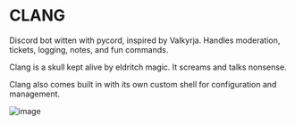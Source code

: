 # CLANG

Discord bot witten with pycord, inspired by Valkyrja. Handles moderation, tickets, logging, notes, and fun commands.

Clang is a skull kept alive by eldritch magic. It screams and talks nonsense.

Clang also comes built in with its own custom shell for configuration and management.

![image](https://i.imgur.com/UbjUrys.png)
